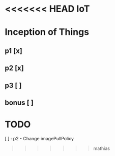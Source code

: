 <<<<<<< HEAD
IoT
=======
# Inception of Things

## p1 [x]
## p2 [x]
## p3 [ ]
## bonus [ ]


# TODO

[ ] : p2 - Change imagePullPolicy
>>>>>>> mathias
